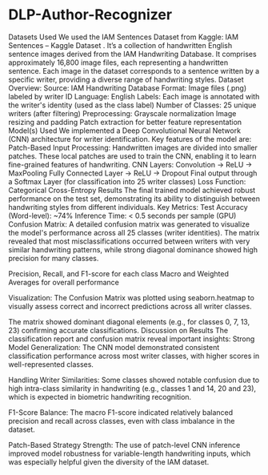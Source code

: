 # DLP-Author-Recognizer

Datasets Used
We used the IAM Sentences Dataset from Kaggle:  IAM Sentences – Kaggle Dataset .  It’s a collection of handwritten English sentence images derived from the IAM Handwriting Database. It comprises approximately 16,800 image files, each representing a handwritten sentence.
Each image in the dataset corresponds to a sentence written by a specific writer, providing a diverse range of handwriting styles.
Dataset Overview:
Source: IAM Handwriting Database
Format: Image files (.png) labeled by writer ID
Language: English
Labels: Each image is annotated with the writer's identity (used as the class label)
Number of Classes: 25 unique writers (after filtering)
Preprocessing:
Grayscale normalization
Image resizing and padding
Patch extraction for better feature representation
Model(s) Used
We implemented a Deep Convolutional Neural Network (CNN) architecture for writer identification. Key features of the model are:
Patch-Based Input Processing: Handwritten images are divided into smaller patches. These local patches are used to train the CNN, enabling it to learn fine-grained features of handwriting.
CNN Layers:
Convolution → ReLU → MaxPooling
Fully Connected Layer → ReLU → Dropout
Final output through a Softmax Layer (for classification into 25 writer classes)
Loss Function: Categorical Cross-Entropy
Results
The final trained model achieved robust performance on the test set, demonstrating its ability to distinguish between handwriting styles from different individuals.
Key Metrics:
Test Accuracy (Word-level): ~74%
Inference Time: < 0.5 seconds per sample (GPU)
Confusion Matrix:
 A detailed confusion matrix was generated to visualize the model's performance across all 25 classes (writer identities). The matrix revealed that most misclassifications occurred between writers with very similar handwriting patterns, while strong diagonal dominance showed high precision for many classes.


Precision, Recall, and F1-score for each class
Macro and Weighted Averages for overall performance


Visualization:
The Confusion Matrix was plotted using seaborn.heatmap to visually assess correct and incorrect predictions across all writer classes.

The matrix showed dominant diagonal elements (e.g., for classes 0, 7, 13, 23) confirming accurate classifications.
Discussion on Results
The classification report and confusion matrix reveal important insights:
Strong Model Generalization:
The CNN model demonstrated consistent classification performance across most writer classes, with higher scores in well-represented classes.


Handling Writer Similarities:
Some classes showed notable confusion due to high intra-class similarity in handwriting (e.g., classes 1 and 14, 20 and 23), which is expected in biometric handwriting recognition.


F1-Score Balance:
The macro F1-score indicated relatively balanced precision and recall across classes, even with class imbalance in the dataset.


Patch-Based Strategy Strength:
The use of patch-level CNN inference improved model robustness for variable-length handwriting inputs, which was especially helpful given the diversity of the IAM dataset.


